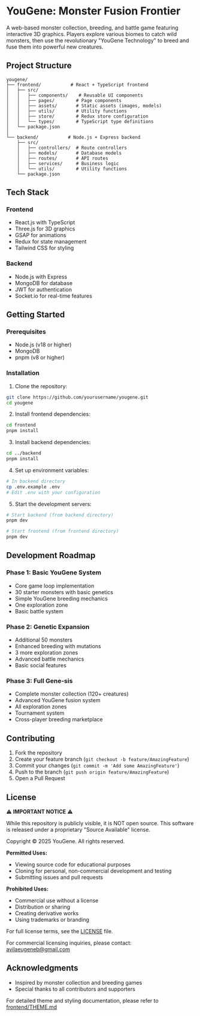 # YouGene: Monster Fusion Frontier

A web-based monster collection, breeding, and battle game featuring interactive 3D graphics. Players explore various biomes to catch wild monsters, then use the revolutionary "YouGene Technology" to breed and fuse them into powerful new creatures.

## Project Structure

```
yougene/
├── frontend/           # React + TypeScript frontend
│   ├── src/
│   │   ├── components/    # Reusable UI components
│   │   ├── pages/        # Page components
│   │   ├── assets/       # Static assets (images, models)
│   │   ├── utils/        # Utility functions
│   │   ├── store/        # Redux store configuration
│   │   └── types/        # TypeScript type definitions
│   └── package.json
│
└── backend/           # Node.js + Express backend
    ├── src/
    │   ├── controllers/  # Route controllers
    │   ├── models/       # Database models
    │   ├── routes/       # API routes
    │   ├── services/     # Business logic
    │   └── utils/        # Utility functions
    └── package.json
```

## Tech Stack

### Frontend
- React.js with TypeScript
- Three.js for 3D graphics
- GSAP for animations
- Redux for state management
- Tailwind CSS for styling

### Backend
- Node.js with Express
- MongoDB for database
- JWT for authentication
- Socket.io for real-time features

## Getting Started

### Prerequisites
- Node.js (v18 or higher)
- MongoDB
- pnpm (v8 or higher)

### Installation

1. Clone the repository:
```bash
git clone https://github.com/yourusername/yougene.git
cd yougene
```

2. Install frontend dependencies:
```bash
cd frontend
pnpm install
```

3. Install backend dependencies:
```bash
cd ../backend
pnpm install
```

4. Set up environment variables:
```bash
# In backend directory
cp .env.example .env
# Edit .env with your configuration
```

5. Start the development servers:
```bash
# Start backend (from backend directory)
pnpm dev

# Start frontend (from frontend directory)
pnpm dev
```

## Development Roadmap

### Phase 1: Basic YouGene System
- Core game loop implementation
- 30 starter monsters with basic genetics
- Simple YouGene breeding mechanics
- One exploration zone
- Basic battle system

### Phase 2: Genetic Expansion
- Additional 50 monsters
- Enhanced breeding with mutations
- 3 more exploration zones
- Advanced battle mechanics
- Basic social features

### Phase 3: Full Gene-sis
- Complete monster collection (120+ creatures)
- Advanced YouGene fusion system
- All exploration zones
- Tournament system
- Cross-player breeding marketplace

## Contributing

1. Fork the repository
2. Create your feature branch (`git checkout -b feature/AmazingFeature`)
3. Commit your changes (`git commit -m 'Add some AmazingFeature'`)
4. Push to the branch (`git push origin feature/AmazingFeature`)
5. Open a Pull Request

## License

⚠️ **IMPORTANT NOTICE** ⚠️

While this repository is publicly visible, it is NOT open source. This software is released under a proprietary "Source Available" license.

Copyright © 2025 YouGene. All rights reserved.

**Permitted Uses:**
- Viewing source code for educational purposes
- Cloning for personal, non-commercial development and testing
- Submitting issues and pull requests

**Prohibited Uses:**
- Commercial use without a license
- Distribution or sharing
- Creating derivative works
- Using trademarks or branding

For full license terms, see the [LICENSE](LICENSE) file.

For commercial licensing inquiries, please contact: avilaeugeneb@gmail.com

## Acknowledgments

- Inspired by monster collection and breeding games
- Special thanks to all contributors and supporters

For detailed theme and styling documentation, please refer to [frontend/THEME.md](frontend/THEME.md)
